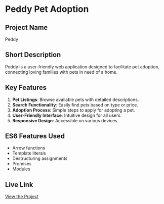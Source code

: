 # Peddy Pet Adoption

## Project Name

Peddy

## Short Description

Peddy is a user-friendly web application designed to facilitate pet adoption, connecting loving families with pets in need of a home.

## Key Features

1. **Pet Listings**: Browse available pets with detailed descriptions.
2. **Search Functionality**: Easily find pets based on type or price.
3. **Adoption Process**: Simple steps to apply for adopting a pet.
4. **User-Friendly Interface**: Intuitive design for all users.
5. **Responsive Design**: Accessible on various devices.

## ES6 Features Used

- Arrow functions
- Template literals
- Destructuring assignments
- Promises
- Modules

## Live Link

[View the Project](https://peddy-sahed009.netlify.app/)
